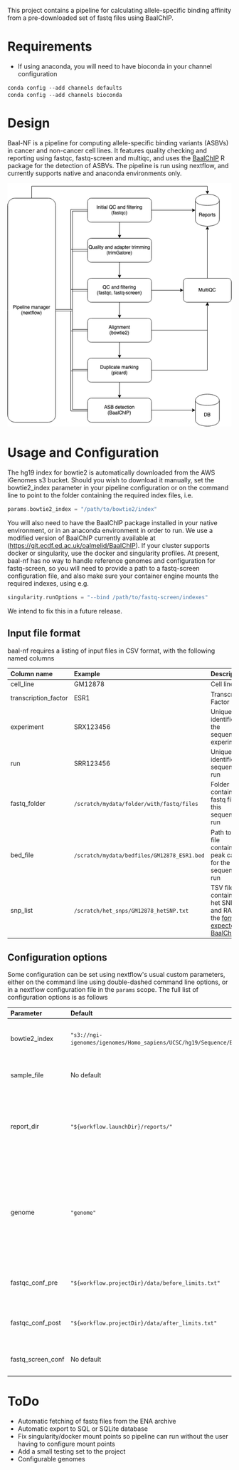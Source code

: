 This project contains a pipeline for calculating allele-specific binding affinity from a pre-downloaded set of fastq files using BaalChIP.

# Requirements
- If using anaconda, you will need to have bioconda in your channel configuration
```
conda config --add channels defaults
conda config --add channels bioconda
```

# Design

Baal-NF is a pipeline for computing allele-specific binding variants (ASBVs) in cancer and non-cancer cell lines.
It features quality checking and reporting using fastqc, fastq-screen and multiqc, and uses the [BaalChIP](https://github.com/InesdeSantiago/BaalChIP) R package for the detection of ASBVs.
The pipeline is run using nextflow, and currently supports native and anaconda environments only.

![Pipeline flow](img/baal_pipeline.png)

# Usage and Configuration

The hg19 index for bowtie2 is automatically downloaded from the AWS iGenomes s3 bucket. Should you wish to download it manually, set the bowtie2_index parameter in your pipeline configuration or on the command line to point to the folder containing the required index files, i.e.

```groovy
params.bowtie2_index = "/path/to/bowtie2/index"
```

You will also need to have the BaalChIP package installed in your native environment, or in an anaconda environment in order to run. We use a modified version of BaalChIP currently available at (https://git.ecdf.ed.ac.uk/oalmelid/BaalChIP).
If your cluster supports docker or singularity, use the docker and singularity profiles. At present, baal-nf has no way to handle reference genomes and configuration for fastq-screen, so you will need to provide a path to a fastq-screen configuration file, and also make sure your container engine mounts the required indexes, using e.g.

```groovy
singularity.runOptions = "--bind /path/to/fastq-screen/indexes"
```

We intend to fix this in a future release.

## Input file format

baal-nf requires a listing of input files in CSV format, with the following named columns

| Column name | Example | Description |
| :----- | :----- | :----- |
| cell_line | GM12878 | Cell line |
| transcription_factor | ESR1 | Transcription Factor |
| experiment | SRX123456 | Unique identifier of the sequencing experiment|
| run | SRR123456 | Unique identifier of sequencing run |
| fastq_folder | `/scratch/mydata/folder/with/fastq/files` | Folder containing fastq files for this sequencing run |
| bed_file | `/scratch/mydata/bedfiles/GM12878_ESR1.bed` | Path to bed file containing peak calls for the sequencing run |
| snp_list | `/scratch/het_snps/GM12878_hetSNP.txt` | TSV file containing het SNPs and RAF in the [format expected by BaalChIP](https://github.com/InesdeSantiago/BaalChIP/blob/master/inst/test/GM12891_hetSNP.txt) |

## Configuration options

Some configuration can be set using nextflow's usual custom parameters, either on the command line using double-dashed command line options, or in a nextflow configuration file in the `params` scope. The full list of configuration options is as follows

| Parameter | Default | Description | Required? | 
| :----- | :----- | :----- | :-- |
| bowtie2_index | `"s3://ngi-igenomes/igenomes/Homo_sapiens/UCSC/hg19/Sequence/Bowtie2Index/"` | Location of bowtie2 index files if using local cache | No
| sample_file | No default| Input file as specified [in the previous section](##input-file-format) | Yes 
| report_dir | `"${workflow.launchDir}/reports/"`| Directory to place all reports in, defaults to a subfolder named `reports` in the launch directory. | No
| genome | `"genome"`| Name of the reference genome used for mapping. This should correspond to the file name for your local copy of hg19, if changed. | No 
| fastqc_conf_pre | `"${workflow.projectDir}/data/before_limits.txt"` | `fastqc` configuration used for pre-screening| No
| fastqc_conf_post | `"${workflow.projectDir}/data/after_limits.txt"`| `fastqc` configuration used after adapter trimming | No
| fastq_screen_conf | No default | Fastq-screen configuration file | Yes

# ToDo

- Automatic fetching of fastq files from the ENA archive
- Automatic export to SQL or SQLite database
- Fix singularity/docker mount points so pipeline can run without the user having to configure mount points
- Add a small testing set to the project
- Configurable genomes
